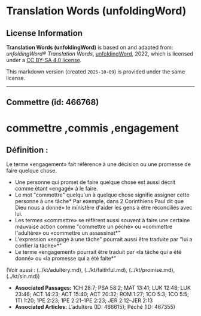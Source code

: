 # Translation Words (unfoldingWord)

## License Information

**Translation Words (unfoldingWord)** is based on and adapted from: _unfoldingWord® Translation Words_, [unfoldingWord](https://unfoldingword.org/utw), 2022, which is licensed under a [CC BY-SA 4.0 license](https://creativecommons.org/licenses/by-sa/4.0/legalcode.en).

This markdown version (created `2025-10-09`) is provided under the same license.



--------------------------------

## Commettre (id: 466768)

commettre ,commis ,engagement
=============================

Définition :
------------

Le terme «engagement» fait référence à une décision ou une promesse de faire quelque chose.

* Une personne qui promet de faire quelque chose est aussi décrit comme étant «engagé» à le faire.
* Le mot "commettre" quelqu'un à quelque chose signifie assigner cette personne à une tâche\* Par exemple, dans 2 Corinthiens Paul dit que Dieu nous a donné» le ministère d'aider les gens à être réconciliés avec lui.
* Les termes «commettre» se réfèrent aussi souvent à faire une certaine mauvaise action comme "commettre un péché» ou «commettre l'adultère» ou «commettre un assassinat\*"
* L'expression «engagé à une tâche" pourrait aussi être traduite par "lui a confier la tâche»\*"
* Le terme «engagement» pourrait être traduit par «la tâche qui a été donné» ou «la promesse qui a été faite\*"

(Voir aussi : (../kt/adultery.md), (../kt/faithful.md), (../kt/promise.md), (../kt/sin.md))

* **Associated Passages:** 1CH 28:7; PSA 58:2; MAT 13:41; LUK 12:48; LUK 23:46; ACT 14:23; ACT 15:40; ACT 20:32; ROM 1:27; 1CO 5:3; 1CO 5:5; 1TI 1:20; 1PE 2:23; 1PE 2:21–1PE 2:23; JER 2:12–JER 2:13
* **Associated Articles:** L’adultère (ID: 466615); Péché (ID: 467355)

